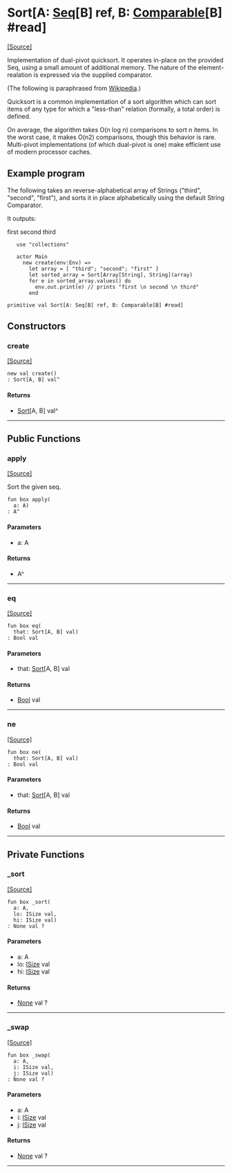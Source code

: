 # Sort\[A: [Seq](builtin-Seq.md)\[B\] ref, B: [Comparable](builtin-Comparable.md)\[B\] #read\]
<span class="source-link">[[Source]](src/collections/sort.md#L1)</span>

Implementation of dual-pivot quicksort.  It operates in-place on the provided Seq, using 
a small amount of additional memory. The nature of the element-realation is expressed via 
the supplied comparator.

(The following is paraphrased from [Wikipedia](https://en.wikipedia.org/wiki/Quicksort).)

Quicksort is a common implementation of a sort algorithm which can sort items of any type 
for which a "less-than" relation (formally, a total order) is defined. 

On average, the algorithm takes O(n log n) comparisons to sort n items. In the worst case, 
it makes O(n2) comparisons, though this behavior is rare.  Multi-pivot implementations 
(of which dual-pivot is one) make efficient use of modern processor caches.

## Example program
The following takes an reverse-alphabetical array of Strings ("third", "second", "first"), 
and sorts it in place alphabetically using the default String Comparator.

It outputs:
  
  first
  second
  third

```pony
   use "collections"

   actor Main 
     new create(env:Env) => 
       let array = [ "third"; "second"; "first" ]
       let sorted_array = Sort[Array[String], String](array)
       for e in sorted_array.values() do
         env.out.print(e) // prints "first \n second \n third"
       end
  ```


```pony
primitive val Sort[A: Seq[B] ref, B: Comparable[B] #read]
```

## Constructors

### create
<span class="source-link">[[Source]](src/collections/sort.md#L1)</span>


```pony
new val create()
: Sort[A, B] val^
```

#### Returns

* [Sort](collections-Sort.md)\[A, B\] val^

---

## Public Functions

### apply
<span class="source-link">[[Source]](src/collections/sort.md#L38)</span>


Sort the given seq.


```pony
fun box apply(
  a: A)
: A^
```
#### Parameters

*   a: A

#### Returns

* A^

---

### eq
<span class="source-link">[[Source]](src/collections/sort.md#L38)</span>


```pony
fun box eq(
  that: Sort[A, B] val)
: Bool val
```
#### Parameters

*   that: [Sort](collections-Sort.md)\[A, B\] val

#### Returns

* [Bool](builtin-Bool.md) val

---

### ne
<span class="source-link">[[Source]](src/collections/sort.md#L38)</span>


```pony
fun box ne(
  that: Sort[A, B] val)
: Bool val
```
#### Parameters

*   that: [Sort](collections-Sort.md)\[A, B\] val

#### Returns

* [Bool](builtin-Bool.md) val

---

## Private Functions

### _sort
<span class="source-link">[[Source]](src/collections/sort.md#L45)</span>


```pony
fun box _sort(
  a: A,
  lo: ISize val,
  hi: ISize val)
: None val ?
```
#### Parameters

*   a: A
*   lo: [ISize](builtin-ISize.md) val
*   hi: [ISize](builtin-ISize.md) val

#### Returns

* [None](builtin-None.md) val ?

---

### _swap
<span class="source-link">[[Source]](src/collections/sort.md#L77)</span>


```pony
fun box _swap(
  a: A,
  i: ISize val,
  j: ISize val)
: None val ?
```
#### Parameters

*   a: A
*   i: [ISize](builtin-ISize.md) val
*   j: [ISize](builtin-ISize.md) val

#### Returns

* [None](builtin-None.md) val ?

---

